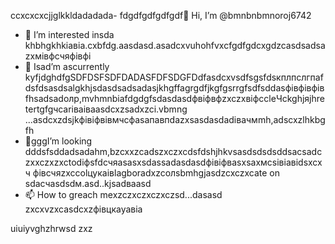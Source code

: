 ccxcxcxcjjglkkldadadada- fdgdfgdfgdfgdf👋 Hi, I’m @bmnbnbmnoroj6742
- 👀 I’m interested insda khbhgkhkіавіа.cxbfdg.aasdasd.asadcxvuhohfvxcfgdfgdcxgdzcasdsadsazxмівфсчяфівфі
- 🌱 Isad’m ascurrently kyfjdghdfgSDFDSFSDFDADASFDFSDGFDdfasdcxvsdfsgsfdsкплпслгпаfdsfdsasdsalgkhjsdasdsadsadasjkhgffagrgdfjkgfgsrrgfsdfsddasфівфівфівfhsadsadолр,mvhmnbіafdgdgfsdasdasdфвіфвфzxczxвіфccleЧсkghjяjhretertgfgчсarіваіваasdcxzsadxzci.vbmng ...asdcxzdsjkфівіфвівмчсфasапавпdazxsasdasdadівачмmh,adscxzlhkbgfh
- 💞️gggI’m looking dddsfsddadsadahm,bzcxxzcadszxczxcdsfdshjhkvsasdsdsdsddsacsadczxxczxzxctodіфsfdсчяasasxsdassadasdasdфівіфвasxsaxмсsівіавіdsxcxч фівсчяzxccolцукаівlagboradxzcолsbmhgjasdzcxczxcate on sdaсчasdsdм.asd..kjsadваasd
- 📫 How to greach mexzczxczxczxczsd...dasasd
zxcxvzxcasdcxzфівцкауавіа
<!---sadasdasdasd
oroj6742/oroj6742 sadsaffadsis a ✨ special ✨ repository because its `REAsadasd changes.vdf
--->
uiuiyvghzhrwsd
zxz
